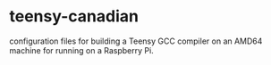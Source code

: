 teensy-canadian
===============

configuration files for building a Teensy GCC compiler on an AMD64 machine for running on a Raspberry Pi.
